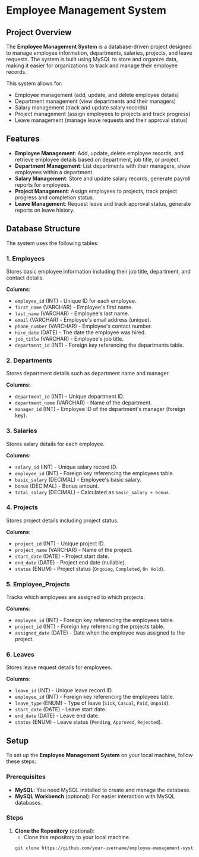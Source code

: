 # Employee Management System

## Project Overview

The **Employee Management System** is a database-driven project designed to manage employee information, departments, salaries, projects, and leave requests. The system is built using MySQL to store and organize data, making it easier for organizations to track and manage their employee records.

This system allows for:
- Employee management (add, update, and delete employee details)
- Department management (view departments and their managers)
- Salary management (track and update salary records)
- Project management (assign employees to projects and track progress)
- Leave management (manage leave requests and their approval status)

## Features

- **Employee Management**: Add, update, delete employee records, and retrieve employee details based on department, job title, or project.
- **Department Management**: List departments with their managers, show employees within a department.
- **Salary Management**: Store and update salary records, generate payroll reports for employees.
- **Project Management**: Assign employees to projects, track project progress and completion status.
- **Leave Management**: Request leave and track approval status, generate reports on leave history.

## Database Structure

The system uses the following tables:

### 1. **Employees**
Stores basic employee information including their job title, department, and contact details.

**Columns**:
- `employee_id` (INT) - Unique ID for each employee.
- `first_name` (VARCHAR) - Employee's first name.
- `last_name` (VARCHAR) - Employee's last name.
- `email` (VARCHAR) - Employee's email address (unique).
- `phone_number` (VARCHAR) - Employee's contact number.
- `hire_date` (DATE) - The date the employee was hired.
- `job_title` (VARCHAR) - Employee's job title.
- `department_id` (INT) - Foreign key referencing the departments table.

### 2. **Departments**
Stores department details such as department name and manager.

**Columns**:
- `department_id` (INT) - Unique department ID.
- `department_name` (VARCHAR) - Name of the department.
- `manager_id` (INT) - Employee ID of the department's manager (foreign key).

### 3. **Salaries**
Stores salary details for each employee.

**Columns**:
- `salary_id` (INT) - Unique salary record ID.
- `employee_id` (INT) - Foreign key referencing the employees table.
- `basic_salary` (DECIMAL) - Employee's basic salary.
- `bonus` (DECIMAL) - Bonus amount.
- `total_salary` (DECIMAL) - Calculated as `basic_salary + bonus`.

### 4. **Projects**
Stores project details including project status.

**Columns**:
- `project_id` (INT) - Unique project ID.
- `project_name` (VARCHAR) - Name of the project.
- `start_date` (DATE) - Project start date.
- `end_date` (DATE) - Project end date (nullable).
- `status` (ENUM) - Project status (`Ongoing`, `Completed`, `On Hold`).

### 5. **Employee_Projects**
Tracks which employees are assigned to which projects.

**Columns**:
- `employee_id` (INT) - Foreign key referencing the employees table.
- `project_id` (INT) - Foreign key referencing the projects table.
- `assigned_date` (DATE) - Date when the employee was assigned to the project.

### 6. **Leaves**
Stores leave request details for employees.

**Columns**:
- `leave_id` (INT) - Unique leave record ID.
- `employee_id` (INT) - Foreign key referencing the employees table.
- `leave_type` (ENUM) - Type of leave (`Sick`, `Casual`, `Paid`, `Unpaid`).
- `start_date` (DATE) - Leave start date.
- `end_date` (DATE) - Leave end date.
- `status` (ENUM) - Leave status (`Pending`, `Approved`, `Rejected`).

## Setup

To set up the **Employee Management System** on your local machine, follow these steps:

### Prerequisites

- **MySQL**: You need MySQL installed to create and manage the database.
- **MySQL Workbench** (optional): For easier interaction with MySQL databases.

### Steps

1. **Clone the Repository** (optional):
   - Clone this repository to your local machine.
   ```bash
   git clone https://github.com/your-username/employee-management-system.git
